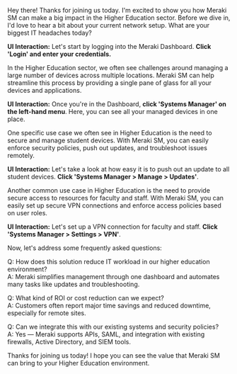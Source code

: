 Hey there! Thanks for joining us today. I'm excited to show you how Meraki SM can make a big impact in the Higher Education sector. Before we dive in, I'd love to hear a bit about your current network setup. What are your biggest IT headaches today?

**UI Interaction:** Let's start by logging into the Meraki Dashboard. **Click 'Login' and enter your credentials.**

In the Higher Education sector, we often see challenges around managing a large number of devices across multiple locations. Meraki SM can help streamline this process by providing a single pane of glass for all your devices and applications.

**UI Interaction:** Once you're in the Dashboard, **click 'Systems Manager' on the left-hand menu**. Here, you can see all your managed devices in one place.

One specific use case we often see in Higher Education is the need to secure and manage student devices. With Meraki SM, you can easily enforce security policies, push out updates, and troubleshoot issues remotely.

**UI Interaction:** Let's take a look at how easy it is to push out an update to all student devices. **Click 'Systems Manager > Manage > Updates'**.

Another common use case in Higher Education is the need to provide secure access to resources for faculty and staff. With Meraki SM, you can easily set up secure VPN connections and enforce access policies based on user roles.

**UI Interaction:** Let's set up a VPN connection for faculty and staff. **Click 'Systems Manager > Settings > VPN'**.

Now, let's address some frequently asked questions:

Q: How does this solution reduce IT workload in our higher education environment?  
A: Meraki simplifies management through one dashboard and automates many tasks like updates and troubleshooting.

Q: What kind of ROI or cost reduction can we expect?  
A: Customers often report major time savings and reduced downtime, especially for remote sites.

Q: Can we integrate this with our existing systems and security policies?  
A: Yes — Meraki supports APIs, SAML, and integration with existing firewalls, Active Directory, and SIEM tools.

Thanks for joining us today! I hope you can see the value that Meraki SM can bring to your Higher Education environment.